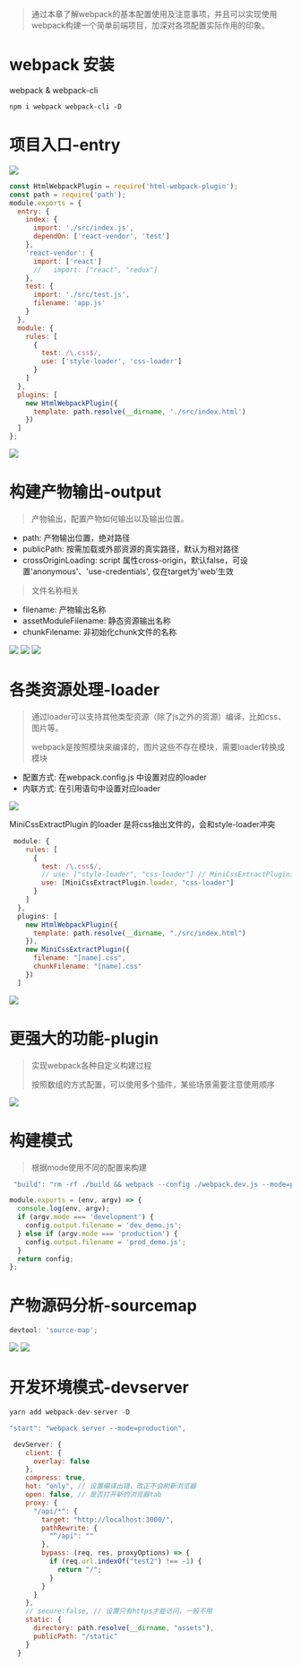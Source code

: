 > 通过本章了解webpack的基本配置使用及注意事项，并且可以实现使用webpack构建一个简单前端项目，加深对各项配置实际作用的印象。

# webpack 安装

webpack & webpack-cli

```
npm i webpack webpack-cli -D
```

# 项目入口-entry

<img src="/docs/webpack/img/base/1.png" />

```js
const HtmlWebpackPlugin = require('html-webpack-plugin');
const path = require('path');
module.exports = {
  entry: {
    index: {
      import: './src/index.js',
      dependOn: ['react-vendor', 'test']
    },
    'react-vendor': {
      import: ['react']
      //   import: ["react", "redux"]
    },
    test: {
      import: './src/test.js',
      filename: 'app.js'
    }
  },
  module: {
    rules: [
      {
        test: /\.css$/,
        use: ['style-loader', 'css-loader']
      }
    ]
  },
  plugins: [
    new HtmlWebpackPlugin({
      template: path.resolve(__dirname, './src/index.html')
    })
  ]
};
```

<img src="/docs/webpack/img/base/2.png" />

# 构建产物输出-output

> 产物输出，配置产物如何输出以及输出位置。

- path: 产物输出位置，绝对路径
- publicPath: 按需加载或外部资源的真实路径，默认为相对路径
- crossOriginLoading: script 属性cross-origin，默认false，可设置'anonymous'、'use-credentials', 仅在target为'web'生效

> 文件名称相关

- filename: 产物输出名称
- assetModuleFilename: 静态资源输出名称
- chunkFilename: 非初始化chunk文件的名称

<img src="/docs/webpack/img/base/3.png" />
<img src="/docs/webpack/img/base/4.png" />
<img src="/docs/webpack/img/base/5.png" />

# 各类资源处理-loader

> 通过loader可以支持其他类型资源（除了js之外的资源）编译，比如css、图片等。
>
> webpack是按照模块来编译的，图片这些不存在模块，需要loader转换成模块

- 配置方式: 在webpack.config.js 中设置对应的loader
- 内联方式: 在引用语句中设置对应loader

<img src="/docs/webpack/img/base/6.png" />

MiniCssExtractPlugin 的loader 是将css抽出文件的，会和style-loader冲突

```js
 module: {
    rules: [
      {
        test: /\.css$/,
        // use: ["style-loader", "css-loader"] // MiniCssExtractPlugin是将css抽出文件的，会和style-loader冲突
        use: [MiniCssExtractPlugin.loader, "css-loader"]
      }
    ]
  },
  plugins: [
    new HtmlWebpackPlugin({
      template: path.resolve(__dirname, "./src/index.html")
    }),
    new MiniCssExtractPlugin({
      filename: "[name].css",
      chunkFilename: "[name].css"
    })
  ]
```

<img src="/docs/webpack/img/base/7.png" />

# 更强大的功能-plugin

> 实现webpack各种自定义构建过程
>
> 按照数组的方式配置，可以使用多个插件，某些场景需要注意使用顺序

<img src="/docs/webpack/img/base/8.png" />

# 构建模式

> 根据mode使用不同的配置来构建

```js
 "build": "rm -rf ./build && webpack --config ./webpack.dev.js --mode=production"
```

```js
module.exports = (env, argv) => {
  console.log(env, argv);
  if (argv.mode === 'development') {
    config.output.filename = 'dev_demo.js';
  } else if (argv.mode === 'production') {
    config.output.filename = 'prod_demo.js';
  }
  return config;
};
```

# 产物源码分析-sourcemap

```js
devtool: 'source-map';
```

<img src="/docs/webpack/img/base/9.png" />
<img src="/docs/webpack/img/base/10.png" />

# 开发环境模式-devserver

```js
yarn add webpack-dev-server -D
```

```js
"start": "webpack server --mode=production",
```

```js
 devServer: {
    client: {
      overlay: false
    },
    compress: true,
    hot: "only", // 设置编译出错，改正不会刷新浏览器
    open: false, // 是否打开新的浏览器tab
    proxy: {
      "/api/*": {
        target: "http://localhost:3000/",
        pathRewrite: {
          "^/api": ""
        },
        bypass: (req, res, proxyOptions) => {
          if (req.url.indexOf("test2") !== -1) {
            return "/";
          }
        }
      }
    },
    // secure:false, // 设置只有https才能访问，一般不用
    static: {
      directory: path.resolve(__dirname, "assets"),
      publicPath: "/static"
    }
  }
```

<!--  -->
